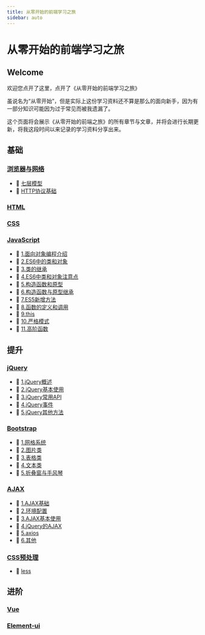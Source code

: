```yaml
---
title: 从零开始的前端学习之旅
sidebar: auto
---
```


# 从零开始的前端学习之旅

## Welcome

欢迎您点开了这里，点开了《从零开始的前端学习之旅》

虽说名为“从零开始”，但是实际上这份学习资料还不算是那么的面向新手，因为有一部分知识可能因为过于常见而被我遗漏了。

这个页面将会展示《从零开始的前端之旅》的所有章节与文章，并将会进行长期更新，将我这段时间以来记录的学习资料分享出来。


## 基础

### [浏览器与网络](/guide/fornt-end-learn/base/browser-Internet/)

- :link: [七层模型](/guide/front-end-learn/base/browser-Internet/七层模型.html)
- :link: [HTTP协议基础](/guide/front-end-learn/base/browser-Internet/HTTP协议基础.html)

### [HTML](/guide/fornt-end-learn/base/HTML)

### [CSS](/guide/fornt-end-learn/base/CSS)

### [JavaScript](/guide/fornt-end-learn/base/JavaScript)

- :link: [1.面向对象编程介绍](/guide/front-end-learn/base/JavaScript/1.面向对象编程介绍.html)
- :link: [2.ES6中的类和对象](/guide/front-end-learn/base/JavaScript/2.ES6中的类和对象.html)
- :link: [3.类的继承](/guide/fornt-end-learn/base/JavaScript/3.类的继承.html)
- :link: [4.ES6中类和对象注意点](/guide/fornt-end-learn/base/JavaScript/4.ES6中类和对象注意点.html)
- :link: [5.构造函数和原型](/guide/fornt-end-learn/base/JavaScript/5.构造函数和原型.html)
- :link: [6.构造函数与原型继承](/guide/fornt-end-learn/base/JavaScript/6.构造函数与原型继承.html)
- :link: [7.ES5新增方法](/guide/fornt-end-learn/base/JavaScript/7.ES5新增方法.html)
- :link: [8.函数的定义和调用](/guide/fornt-end-learn/base/JavaScript/8.函数的定义和调用.html)
- :link: [9.this](/guide/fornt-end-learn/base/JavaScript/9.this.html)
- :link: [10.严格模式](/guide/fornt-end-learn/base/JavaScript/10.严格模式.html)
- :link: [11.高阶函数](/guide/fornt-end-learn/base/JavaScript/11.高阶函数.html)

## 提升

### [jQuery](/guide/fornt-end-learn/promote/JQuery/)

- :link: [1.jQuery概述](/guide/fornt-end-learn/promote/JQuery/1.jQuery概述.html)
- :link: [2.jQuery基本使用](/guide/fornt-end-learn/promote/JQuery/2.jQuery基本使用.html)
- :link: [3.jQuery常用API](/guide/fornt-end-learn/promote/JQuery/3.jQuery常用API.html)
- :link: [4.jQuery事件](/guide/fornt-end-learn/promote/JQuery/4.jQuery事件.html)
- :link: [5.jQuery其他方法](/guide/fornt-end-learn/promote/JQuery/5.jQuery其他方法.html)

### [Bootstrap](/guide/fornt-end-learn/promote/Bootstrap/)

- :link: [1.网格系统](/guide/fornt-end-learn/promote/Bootstrap/1.网格系统.html)
- :link: [2.图片类](/guide/fornt-end-learn/promote/Bootstrap/2.图片类.html)
- :link: [3.表格类](/guide/fornt-end-learn/promote/Bootstrap/3.表格类.html)
- :link: [4.文本类](/guide/fornt-end-learn/promote/Bootstrap/4.文本类.html)
- :link: [5.折叠窗与手风琴](/guide/fornt-end-learn/promote/Bootstrap/5.折叠窗与手风琴.html)

### [AJAX](/guide/fornt-end-learn/promote/AJAX/)

- :link: [1.AJAX基础](/guide/fornt-end-learn/promote/AJAX/1.AJAX基础.html)
- :link: [2.环境配置](/guide/fornt-end-learn/promote/AJAX/2.环境配置.html)
- :link: [3.AJAX基本使用](/guide/fornt-end-learn/promote/AJAX/3.AJAX基本使用.html)
- :link: [4.jQuery的AJAX](/guide/fornt-end-learn/promote/AJAX/4.jQuery的AJAX.html)
- :link: [5.axios](/guide/fornt-end-learn/promote/AJAX/5.axios.html)
- :link: [6.其他](/guide/fornt-end-learn/promote/AJAX/6.其他.html)

### [CSS预处理](/guide/fornt-end-learn/promote/CSS预处理/)

- :link: [less](/guide/fornt-end-learn/promote/CSS预处理/less.html)

## 进阶

### [Vue](/guide/fornt-end-learn/advanced/Vue/)

### [Element-ui](/guide/fornt-end-learn/advanced/Element-ui/)